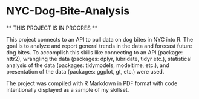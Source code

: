 # NYC-Dog-Bite-Analysis

** THIS PROJECT IS IN PROGRES **

This project connects to an API to pull data on dog bites in NYC into R. The goal is to analyze and report general trends in the data and forecast future dog bites. To accomplish this skills like connecting to an API (package: httr2), wrangling the data (packages: dplyr, lubridate, tidyr etc.), statistical analysis of the data (packages: tidymodels, modeltime, etc.), and presentation of the data (packages: ggplot, gt, etc.) were used.

The project was compiled with R Markdown in PDF format with code intentionally displayed as a sample of my skillset.

